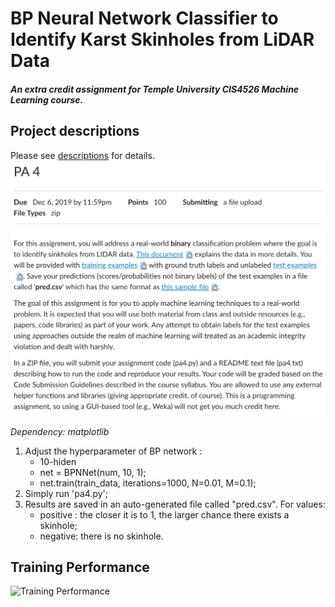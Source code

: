 # BP Neural Network Classifier to Identify Karst Skinholes from LiDAR Data

##### *An extra credit assignment for Temple University CIS4526 Machine Learning course.*

## Project descriptions
Please see [descriptions](https://github.com/PlaceofYichen/BPNN-Classifier/tree/master/descriptions) for details.
![descriptions](/descriptions/pa4.png)

*Dependency: matplotlib*
1. Adjust the hyperparameter of BP network : 
    - 10-hiden 
    - net = BPNNet(num, 10, 1); 
    - net.train(train_data, iterations=1000, N=0.01, M=0.1);
2. Simply run 'pa4.py';
3. Results are saved in an auto-generated file called "pred.csv". For values:
    - positive : the closer it is to 1, the larger chance there exists a skinhole;
    - negative: there is no skinhole.

## Training Performance
![Training Performance](https://github.com/PlaceofYichen/cis4526-Extra/blob/master/TrainingPerformance.png)
